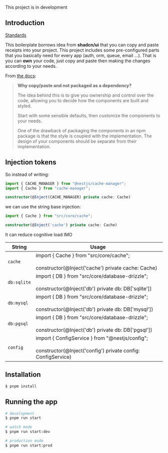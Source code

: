 This project is in development

## Introduction

[Standards](https://xkcd.com/927/)

This boilerplate borrows idea from **shadcn/ui** that you can copy and paste receipts into your project.
This project includes some pre-configured parts that you basically need for every app (auth, orm, queue, email ...).
That is you can **own** your code, just copy and paste then making the changes according to your needs.

From [the docs](https://ui.shadcn.com/docs):

> **Why copy/paste and not packaged as a dependency?**
> 
> The idea behind this is to give you ownership and control over the code, allowing you to decide how the components are built and styled.
>
> Start with some sensible defaults, then customize the components to your needs.
>
> One of the drawback of packaging the components in an npm package is that the style is coupled with the implementation. The design of your components should be separate from their implementation.

## Injection tokens

So instead of writing:

```typescript
import { CACHE_MANAGER } from "@nestjs/cache-manager";
import { Cache } from "cache-manager";

constructor(@Inject(CACHE_MANAGER) private cache: Cache)
```

we can use the string base injection:

```typescript
import { Cache } from "src/core/cache";

constructor(@Inject('cache') private cache: Cache)
```

It can reduce cognitive load IMO

|String|Usage|
|------|-----|
|`cache`|import { Cache } from "src/core/cache";<br/><br/>constructor(@Inject('cache') private cache: Cache)|
|`db:sqlite`|import { DB } from "src/core/database-drizzle";<br/><br/>constructor(@Inject('db') private db: DB['sqlite'])|
|`db:mysql`|import { DB } from "src/core/database-drizzle";<br/><br/>constructor(@Inject('db') private db: DB['mysql'])|
|`db:pgsql`|import { DB } from "src/core/database-drizzle";<br/><br/>constructor(@Inject('db') private db: DB['pgsql'])|
|`config`|import { ConfigService } from "@nestjs/config";<br/><br/>constructor(@Inject('config') private config: ConfigService)|

## Installation

```bash
$ pnpm install
```

## Running the app

```bash
# development
$ pnpm run start

# watch mode
$ pnpm run start:dev

# production mode
$ pnpm run start:prod
```


